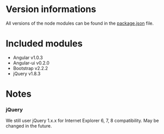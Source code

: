 # Version informations

All versions of the node modules can be found in the [package.json](/package.json) file.

# Included modules

- Angular v1.0.3
- Angular-ui v0.2.0
- Bootstrap v2.2.2
- jQuery v1.8.3

# Notes

### jQuery

We still user jQuery 1.x.x for Internet Explorer 6, 7, 8 compatibility. May be changed in the future.